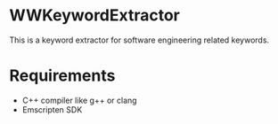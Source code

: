 # WWKeywordExtractor
This is a keyword extractor for software engineering related keywords.

# Requirements
- C++ compiler like g++ or clang
- Emscripten SDK